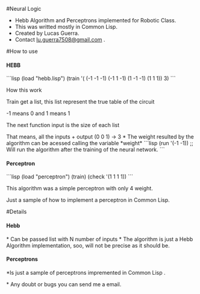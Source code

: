 #Neural Logic
* Hebb Algorithm and Perceptrons implemented for Robotic Class.  
* This was writted mostly in Common Lisp.
* Created by Lucas Guerra.
* Contact lu.guerra7508@gmail.com .


#How to use

<h4> HEBB </h4> 
```lisp
  (load "hebb.lisp")
  (train '( (-1 -1 -1) (-1 1 -1) (1 -1 -1) (1 1 1)) 3)	
```
<p> How this work
<p> Train get a list, this list represent the true table of the circuit
<p> -1 means 0 and 1 means 1
<p> The next function input is the size of each list
<p> That means, all the inputs + output (0 0 1) -> 3
* The weight resulted by the algorithm can be acessed calling the variable *weight*
```lisp
(run '(-1 -1)) ;; Will run the algorithm after the training of the neural network.
```
<h4> Perceptron </h4>
```lisp
  (load "perceptron")
  (train)
  (check '(1 1 1 1))
```
<p> This algorithm was a simple perceptron with only 4 weight.
<p> Just a sample of how to implement a perceptron in Common Lisp.


#Details


<h4> Hebb </h4> 
* Can be passed list with N number of inputs
* The algorithm is just a Hebb Algorithm implementation, soo, will not be precise as it should be.
<h4> Perceptrons </h4>
*Is just a sample of perceptrons impremented in Common Lisp .
<p> 
* Any doubt or bugs you can send me a email. 
